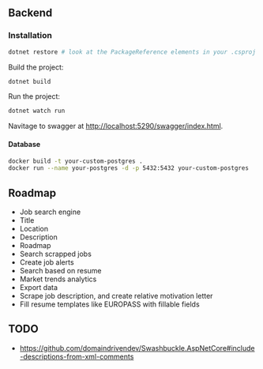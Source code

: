 ## Backend

### Installation

```bash
dotnet restore # look at the PackageReference elements in your .csproj file and downloads the necessary packages.
```

Build the project:

```bash
dotnet build
```

Run the project:

```bash
dotnet watch run
```

Navitage to swagger at [http://localhost:5290/swagger/index.html](http://localhost:5290/swagger/index.html).

#### Database

```bash
docker build -t your-custom-postgres .
docker run --name your-postgres -d -p 5432:5432 your-custom-postgres
```

## Roadmap
* Job search engine
* Title
* Location
* Description
* Roadmap
* Search scrapped jobs
* Create job alerts
* Search based on resume
* Market trends analytics
* Export data
* Scrape job description, and create relative motivation letter
* Fill resume templates like EUROPASS with fillable fields

## TODO
* https://github.com/domaindrivendev/Swashbuckle.AspNetCore#include-descriptions-from-xml-comments


